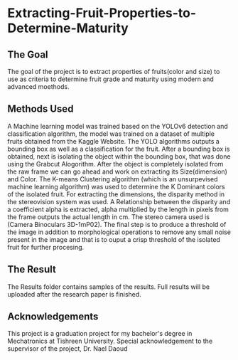 # Extracting-Fruit-Properties-to-Determine-Maturity


<h2> The Goal </h2>
The goal of the project is to extract properties of fruits(color and size) to use as criteria to determine fruit grade and maturity using modern and advanced moethods.

<h2> Methods Used </h2>
A Machine learning model was trained based on the <super>YOLOv6 detection</super> and classification algorithm, the model was trained on a dataset of multiple fruits obtained from the Kaggle Website. The YOLO algorithms outputs a bounding box as well as a classification for the fruit. After a bounding box is obtained, next is isolating the object within the bounding box, that was done using the <super>Grabcut Alogorithm</super>. After the object is completely isolated from the raw frame we can go ahead and work on extracting its Size(dimension) and Color. <super>The K-means Clustering algorithm</super> (which is an unsurpevised machine learning algorithm) was used to determine the K Dominant colors of the isolated fruit. For extracting the dimensions, the <super>disparity</super> method in the stereovision system was used. A Relationship between the disparity and a coefficient <super>alpha</super> is extracted, <super>alpha</super> multiplied by the length in pixels from the frame outputs the actual length in cm. The stereo camera used is (Camera Binoculars 3D-1mP02). The final step is to produce a threshold of the image in addition to morphological operations to remove any small noise present in the image and that is to ouput a crisp threshold of the isolated fruit for further procesing.

<h2> The Result </h2>
The Results folder contains samples of the results. Full results will be uploaded after the research paper is finished.

<h2> Acknowledgements </h2>
This project is a graduation project for my bachelor's degree in Mechatronics at Tishreen University.
Special acknowledgement to the supervisor of the project, Dr. Nael Daoud


